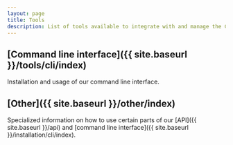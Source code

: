 ```yaml
---
layout: page
title: Tools
description: List of tools available to integrate with and manage the CoScale platform.
---
```


## [Command line interface]({{ site.baseurl }}/tools/cli/index)
Installation and usage of our command line interface.

## [Other]({{ site.baseurl }}/other/index)
Specialized information on how to use certain parts of our [API]({{ site.baseurl }}/api) and [command line interface]({{ site.baseurl }}/installation/cli/index).
